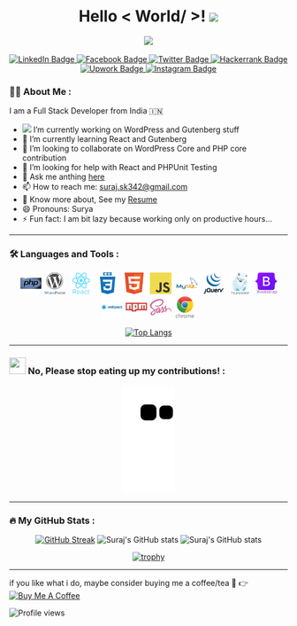 <div id="header" align="center">
  
  # Hello < World/ >!  <img src="https://media.giphy.com/media/hvRJCLFzcasrR4ia7z/giphy.gif" width="30px"/>
  
  <img src="https://media.giphy.com/media/M9gbBd9nbDrOTu1Mqx/giphy.gif" width="100"/> <br/>
  <div id="badges">
    <a href="https://www.linkedin.com/in/suraj-kumar-singh/">
      <img src="https://img.shields.io/badge/LinkedIn-blue?style=for-the-badge&logo=linkedin&logoColor=white" alt="LinkedIn Badge"/>
    </a>
    <a href="https://www.facebook.com/SurajSingh176/">
      <img src="https://img.shields.io/badge/Facebook-1877F2?style=for-the-badge&logo=facebook&logoColor=white" alt="Facebook Badge"/>
    </a>
    <a href="https://twitter.com/Suraj_Kr_Singh">
      <img src="https://img.shields.io/badge/Twitter-1DA1F2?style=for-the-badge&logo=twitter&logoColor=white" alt="Twitter Badge"/>
    </a>
    <a href="https://www.hackerrank.com/singh_surajkumar">
      <img src="https://img.shields.io/badge/-Hackerrank-2EC866?style=for-the-badge&logo=HackerRank&logoColor=white" alt="Hackerrank Badge"/>
    </a>
    <a href="https://www.upwork.com/freelancers/~01c9efe3b1a0808e5d?viewMode=1">
      <img src="https://img.shields.io/badge/UpWork-6FDA44?style=for-the-badge&logo=Upwork&logoColor=white" alt="Upwork Badge"/>
    </a>
     <a href="https://www.instagram.com/suraj.kr.singh/">
      <img src="https://img.shields.io/badge/Instagram-E4405F?style=for-the-badge&logo=instagram&logoColor=white" alt="Instagram Badge"/>
    </a>
   
  </div>
</div>

### :man_technologist: About Me :
I am a Full Stack Developer from India 🇮🇳

- <img src="https://media.giphy.com/media/WUlplcMpOCEmTGBtBW/giphy.gif" width="20"> I’m currently working on WordPress and Gutenberg stuff
- 🌱 I’m currently learning React and Gutenberg
- 👯 I’m looking to collaborate on WordPress Core and PHP core contribution
- 🤔 I’m looking for help with React and PHPUnit Testing
- 💬 Ask me anthing [here](https://github.com/surajkrsingh/surajkrsingh/issues/1)
- 📫 How to reach me: suraj.sk342@gmail.com
- 📄 Know more about, See my [Resume](https://github.com/surajkrsingh/surajkrsingh/blob/main/resources/docs/suraj-wordpress-developer.pdf)
- 😄 Pronouns: Surya
- ⚡ Fun fact: I am bit lazy because working only on productive hours...

---

### :hammer_and_wrench: Languages and Tools :
<div id="stats" align="center">
 <img src="https://github.com/devicons/devicon/blob/master/icons/php/php-original.svg" title="php" alt="php" width="40" height="40"/>
 <img src="https://github.com/devicons/devicon/blob/master/icons/wordpress/wordpress-original.svg" title="WordPress" alt="WordPress" width="40" height="40"/>&nbsp;
  <img src="https://github.com/devicons/devicon/blob/master/icons/react/react-original-wordmark.svg" title="React" alt="React" width="40" height="40"/>&nbsp;
  <img src="https://github.com/devicons/devicon/blob/master/icons/css3/css3-plain-wordmark.svg"  title="CSS3" alt="CSS" width="40" height="40"/>&nbsp;
  <img src="https://github.com/devicons/devicon/blob/master/icons/html5/html5-original.svg" title="HTML5" alt="HTML" width="40" height="40"/>&nbsp;
  <img src="https://github.com/devicons/devicon/blob/master/icons/javascript/javascript-original.svg" title="JavaScript" alt="JavaScript" width="40" height="40"/>&nbsp;
  <img src="https://github.com/devicons/devicon/blob/master/icons/mysql/mysql-original-wordmark.svg" title="MySQL"  alt="MySQL" width="40" height="40"/>&nbsp;
 <img src="https://github.com/devicons/devicon/blob/master/icons/jquery/jquery-original-wordmark.svg" title="jquery" alt="jquery" width="40" height="40"/>&nbsp;
  <img src="https://github.com/devicons/devicon/blob/master/icons/foundation/foundation-original-wordmark.svg" title="Foundation" alt="Foundation" width="40" height="40"/>&nbsp;
  <img src="https://github.com/devicons/devicon/blob/master/icons/bootstrap/bootstrap-original-wordmark.svg" title="bootstrap" alt="bootstrap" width="40" height="40"/>
  <img src="https://github.com/devicons/devicon/blob/master/icons/webpack/webpack-original-wordmark.svg" title="webpack" alt="webpack" width="40" height="40"/>
  <img src="https://github.com/devicons/devicon/blob/master/icons/npm/npm-original-wordmark.svg" title="npm" alt="npm" width="40" height="40"/>
  <img src="https://github.com/devicons/devicon/blob/master/icons/sass/sass-original.svg" title="sass" alt="sass" width="40" height="40"/>
  <img src="https://github.com/devicons/devicon/blob/master/icons/chrome/chrome-original-wordmark.svg" title="chrome" alt="chrome" width="40" height="40"/>

[![Top Langs](https://github-readme-stats.vercel.app/api/top-langs/?username=surajkrsingh&layout=compact)](https://github.com/surajkrsingh/github-readme-stats)

</div>

---
### <img src= "https://c.tenor.com/BczFoyx41WoAAAAj/swallowed-the-mighty-ones.gif" width= "30" height= "30">  No, Please stop eating up my contributions! :

<div align="center">
<a target="_blank" rel="noopener noreferrer" href="https://github.com/surajkrsingh/surajkrsingh/blob/output/github-contribution-grid-snake.svg"><img src="https://github.com/surajkrsingh/surajkrsingh/blob/output/github-contribution-grid-snake.svg" alt="" style="max-width: 100%;"></a>

</div>

---

### :fire: My GitHub Stats :

<div id="stats" align="center">
 
[![GitHub Streak](http://github-readme-streak-stats.herokuapp.com?user=surajkrsingh&theme=github-dark&fire=DD0000)](https://git.io/streak-stats)
![Suraj's GitHub stats](https://github-readme-stats.vercel.app/api?username=surajkrsingh&theme=chartreuse-dark&show_icons=true)
![Suraj's GitHub stats](https://activity-graph.herokuapp.com/graph?username=surajkrsingh&bg_color=0D1117&color=5BCDEC&line=89bd0f&point=FFFFFF&hide_border=true)
  
 [![trophy](https://github-profile-trophy.vercel.app/?username=surajkrsingh&column=8&margin-w=15&margin-h=15&no-bg=true)](https://github.com/ryo-ma/github-profile-trophy)
  

 
 </div>
<!---
![GitHub metrics](https://metrics.lecoq.io/surajkrsingh)  

<a href="add-repo-link">
  <img align="center" src="https://github-readme-stats.vercel.app/api/pin/?username=surajkrsingh&repo=repo-name" />
</a>
--->


---

<p dir="auto">if you like what i do, maybe consider buying me a coffee/tea 🥺 👉
<a href="https://www.buymeacoffee.com/surajkrsingh">
  <img src="https://camo.githubusercontent.com/45ce6667a35b63fd6a1ba6978d030a7f52ff5b1b262c5c8aa3ece29afc469ac8/68747470733a2f2f63646e2e6275796d6561636f666665652e636f6d2f627574746f6e732f76322f64656661756c742d7265642e706e67" alt="Buy Me A Coffee" width="150" data-canonical-src="https://cdn.buymeacoffee.com/buttons/v2/default-red.png" style="max-width: 100%;">
</a>

![Profile views](https://gpvc.arturio.dev/surajkrsingh)  
